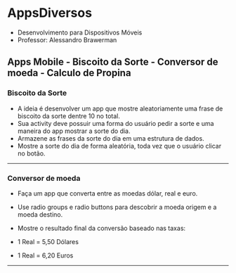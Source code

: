 # AppsDiversos
- Desenvolvimento para Dispositivos Móveis
- Professor: Alessandro Brawerman
## Apps Mobile - Biscoito da Sorte - Conversor de moeda - Calculo de Propina

### Biscoito da Sorte

- A ideia é desenvolver um app que mostre aleatoriamente uma frase de
biscoito da sorte dentre 10 no total.
- Sua activity deve possuir uma forma do usuário pedir a sorte e uma
maneira do app mostrar a sorte do dia.
- Armazene as frases da sorte do dia em uma estrutura de dados.
- Mostre a sorte do dia de forma aleatória, toda vez que o usuário clicar
no botão.

---

### Conversor de moeda

- Faça um app que converta entre as moedas dólar, real e euro.

- Use radio groups e radio buttons para descobrir a moeda origem e a moeda destino.

- Mostre o resultado final da conversão baseado nas taxas:

- 1 Real = 5,50 Dólares 
- 1 Real = 6,20 Euros

---
